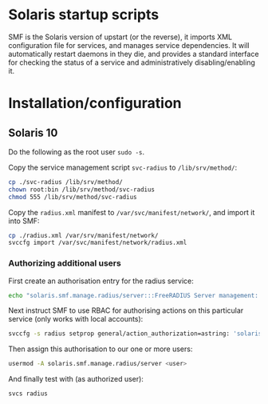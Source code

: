 # Solaris startup scripts

SMF is the Solaris version of upstart (or the reverse), it imports XML configuration file for services, and manages service dependencies. It will automatically restart daemons in they die, and provides a standard interface for checking the status of a service and administratively disabling/enabling it.

# Installation/configuration

## Solaris 10
Do the following as the root user ``sudo -s``.

Copy the service management script ``svc-radius`` to ``/lib/srv/method/``:

```bash
cp ./svc-radius /lib/srv/method/
chown root:bin /lib/srv/method/svc-radius
chmod 555 /lib/srv/method/svc-radius
```

Copy the ``radius.xml`` manifest to ``/var/svc/manifest/network/``, and import it into SMF:

```bash
cp ./radius.xml /var/srv/manifest/network/
svccfg import /var/svc/manifest/network/radius.xml
```
### Authorizing additional users

First create an authorisation entry for the radius service:
```bash
echo "solaris.smf.manage.radius/server:::FreeRADIUS Server management::" >> /etc/security/auth_attr
```

Next instruct SMF to use RBAC for authorising actions on this particular service (only works with local accounts):
```bash
svccfg -s radius setprop general/action_authorization=astring: 'solaris.smf.manage.radius/server'
```

Then assign this authorisation to our one or more users:
```bash
usermod -A solaris.smf.manage.radius/server <user>
```

And finally test with (as authorized user):
```bash
svcs radius
```
